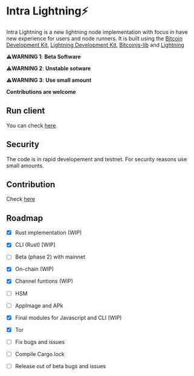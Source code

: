 # Intra Lightning⚡

Intra Lightning is a new lightning node implementation with focus in have new experience for users and node runners. It is built using the [Bitcoin Development Kit](https://bitcoindevkit.org), [Lightning Development Kit](https://lightningdevkit.org), [Bitcoinjs-lib](https://github.com/bitcoinjs/bitcoinjs-lib) and [Lightning](https://github.com/alexbosworth/lightning)

⚠️**WARNING 1**: **Beta Software**

⚠️**WARNING 2**: **Unstable sotware**

⚠️**WARNING 3**: **Use small amount**

**Contributions are welcome**


## Run client

You can check [here](https://github.com/AreaLayer/Intra-Lightning/tree/main/intralncore)

## Security

The code is in rapid developement and testnet. For security reasons use small amounts.

## Contribution

Check [here](https://github.com/AreaLayer/Intra-Lightning/blob/main/CONTRIBUTING.md)

## Roadmap

- [x] Rust implementation (WIP)
- [x] CLI (Rust) [WIP]
- [ ] Beta (phase 2) with mainnet
- [x] On-chain (WIP)
- [x] Channel funtions (WIP)
- [ ] HSM
- [ ] AppImage and APk
- [x] Final modules for Javascript and CLI (WIP)
- [x] Tor
- [ ] Fix bugs and issues
- [ ] Compile Cargo.lock
- [ ] Release out of beta bugs and issues

